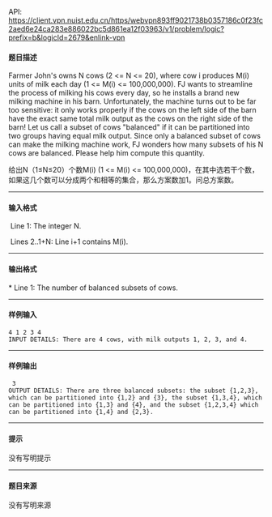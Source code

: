 API: https://client.vpn.nuist.edu.cn/https/webvpn893ff9021738b0357186c0f23fc2aed6e24ca283e886022bc5d861ea12f03963/v1/problem/logic?prefix=b&logicId=2679&enlink-vpn

#### 题目描述

Farmer John's owns N cows (2 <= N <= 20), where cow i produces M(i) units of milk each day (1 <= M(i) <= 100,000,000). FJ wants to streamline the process of milking his cows every day, so he installs a brand new milking machine in his barn. Unfortunately, the machine turns out to be far too sensitive: it only works properly if the cows on the left side of the barn have the exact same total milk output as the cows on the right side of the barn! Let us call a subset of cows "balanced" if it can be partitioned into two groups having equal milk output. Since only a balanced subset of cows can make the milking machine work, FJ wonders how many subsets of his N cows are balanced. Please help him compute this quantity.

给出N（1≤N≤20）个数M(i) (1 <= M(i) <= 100,000,000)，在其中选若干个数，如果这几个数可以分成两个和相等的集合，那么方案数加1。问总方案数。

---

#### 输入格式

 Line 1: The integer N. 

 Lines 2..1+N: Line i+1 contains M(i).

---

#### 输出格式

\* Line 1: The number of balanced subsets of cows.

---

#### 样例输入
```
4 1 2 3 4 
INPUT DETAILS: There are 4 cows, with milk outputs 1, 2, 3, and 4. 

```

---

#### 样例输出
```
 3 
OUTPUT DETAILS: There are three balanced subsets: the subset {1,2,3}, which can be partitioned into {1,2} and {3}, the subset {1,3,4}, which can be partitioned into {1,3} and {4}, and the subset {1,2,3,4} which can be partitioned into {1,4} and {2,3}.
```

---

#### 提示

没有写明提示

---

#### 题目来源

没有写明来源